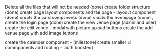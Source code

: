 Delete all the files that will not be needed (done)
create folder structure (done)
create page layout components and the page - layoout component (done)
create the card components (done)
create the homepage (done) ,
create the login page (done)
create the view venue page (admin and user)
create the edit venue - modal with picture upload buttons
create the add venue page with add image buttons
<!-- ask timi about the cloudinary workflow -->
create the calender component - (milestone)
create smaller ui commponents
add routing - (auth boosted)
<!-- create the function from nifemi to hold my posting and fetching of data -->




<!-- will use the context api for ui state and authentication -->

<!-- will use redux for every other state -->

<!-- will build the loader i saw yesterday litle above quater circle spinning in a circular loci -->

<!-- write tests for all the pages in the application -->






